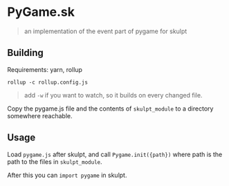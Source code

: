 # PyGame.sk

> an implementation of the event part of pygame for skulpt

## Building

Requirements: yarn, rollup

`rollup -c rollup.config.js`

> add `-w` if you want to watch, so it builds on every changed file.

Copy the pygame.js file and the contents of `skulpt_module` to a directory somewhere reachable.

## Usage

Load `pygame.js` after skulpt, and call `Pygame.init({path})` where path is the path to the files in `skulpt_module`.

After this you can `import pygame` in skulpt.